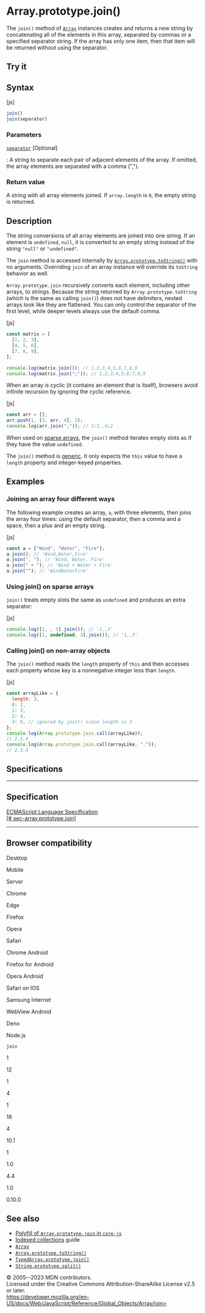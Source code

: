 Array.prototype.join()
======================


The `join()` method of [`Array`](../array) instances creates and returns
a new string by concatenating all of the elements in this array,
separated by commas or a specified separator string. If the array has
only one item, then that item will be returned without using the
separator.



Try it 
------






Syntax
------




[js]


```js
join()
join(separator)
```





### Parameters



[`separator`](#separator) [Optional]

:   A string to separate each pair of adjacent elements of the array. If
    omitted, the array elements are separated with a comma (\",\").




### Return value 


A string with all array elements joined. If `array.length` is `0`, the
empty string is returned.




Description
-----------


The string conversions of all array elements are joined into one string.
If an element is `undefined`, `null`, it is converted to an empty string
instead of the string `"null"` or `"undefined"`.

The `join` method is accessed internally by
[`Array.prototype.toString()`](tostring) with no arguments. Overriding
`join` of an array instance will override its `toString` behavior as
well.

`Array.prototype.join` recursively converts each element, including
other arrays, to strings. Because the string returned by
`Array.prototype.toString` (which is the same as calling `join()`) does
not have delimiters, nested arrays look like they are flattened. You can
only control the separator of the first level, while deeper levels
always use the default comma.



[js]


```js
const matrix = [
  [1, 2, 3],
  [4, 5, 6],
  [7, 8, 9],
];

console.log(matrix.join()); // 1,2,3,4,5,6,7,8,9
console.log(matrix.join(";")); // 1,2,3;4,5,6;7,8,9
```


When an array is cyclic (it contains an element that is itself),
browsers avoid infinite recursion by ignoring the cyclic reference.



[js]


```js
const arr = [];
arr.push(1, [3, arr, 4], 2);
console.log(arr.join(";")); // 1;3,,4;2
```


When used on [sparse
arrays](https://developer.mozilla.org/en-US/docs/Web/JavaScript/Guide/Indexed_collections#sparse_arrays),
the `join()` method iterates empty slots as if they have the value
`undefined`.

The `join()` method is [generic](../array#generic_array_methods). It
only expects the `this` value to have a `length` property and
integer-keyed properties.




Examples
--------



### Joining an array four different ways 


The following example creates an array, `a`, with three elements, then
joins the array four times: using the default separator, then a comma
and a space, then a plus and an empty string.



[js]


```js
const a = ["Wind", "Water", "Fire"];
a.join(); // 'Wind,Water,Fire'
a.join(", "); // 'Wind, Water, Fire'
a.join(" + "); // 'Wind + Water + Fire'
a.join(""); // 'WindWaterFire'
```





### Using join() on sparse arrays 


`join()` treats empty slots the same as `undefined` and produces an
extra separator:



[js]


```js
console.log([1, , 3].join()); // '1,,3'
console.log([1, undefined, 3].join()); // '1,,3'
```





### Calling join() on non-array objects 


The `join()` method reads the `length` property of `this` and then
accesses each property whose key is a nonnegative integer less than
`length`.



[js]


```js
const arrayLike = {
  length: 3,
  0: 2,
  1: 3,
  2: 4,
  3: 5, // ignored by join() since length is 3
};
console.log(Array.prototype.join.call(arrayLike));
// 2,3,4
console.log(Array.prototype.join.call(arrayLike, "."));
// 2.3.4
```




Specifications
--------------


  -------------------------------------------------------------------------------------------------------------------------
  Specification
  -------------------------------------------------------------------------------------------------------------------------
  [ECMAScript Language Specification\
  [\#
  sec-array.prototype.join]](https://tc39.es/ecma262/multipage/indexed-collections.html#sec-array.prototype.join)

  -------------------------------------------------------------------------------------------------------------------------


Browser compatibility 
---------------------




Desktop

Mobile

Server

Chrome

Edge

Firefox

Opera

Safari

Chrome Android

Firefox for Android

Opera Android

Safari on IOS

Samsung Internet

WebView Android

Deno

Node.js

`join`

1

12

1

4

1

18

4

10.1

1

1.0

4.4

1.0

0.10.0


See also 
--------


-   [Polyfill of `Array.prototype.join` in
    `core-js`](https://github.com/zloirock/core-js#ecmascript-array)
-   [Indexed
    collections](https://developer.mozilla.org/en-US/docs/Web/JavaScript/Guide/Indexed_collections)
    guide
-   [`Array`](../array)
-   [`Array.prototype.toString()`](tostring)
-   [`TypedArray.prototype.join()`](../typedarray/join)
-   [`String.prototype.split()`](../string/split)




© 2005--2023 MDN contributors.\
Licensed under the Creative Commons Attribution-ShareAlike License v2.5
or later.\
https://developer.mozilla.org/en-US/docs/Web/JavaScript/Reference/Global_Objects/Array/join>

